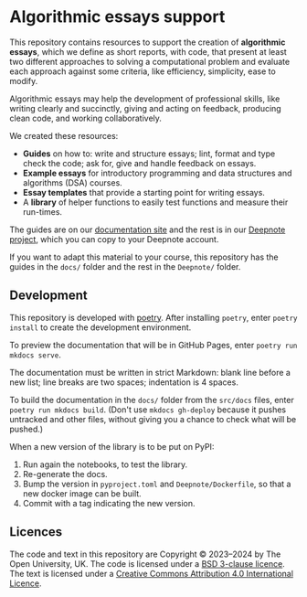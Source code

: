 # Algorithmic essays support

This repository contains resources to support the creation of **algorithmic essays**,
which we define as short reports, with code, that present at least two different
approaches to solving a computational problem and evaluate each approach against
some criteria, like efficiency, simplicity, ease to modify.

Algorithmic essays may help the development of professional skills,
like writing clearly and succinctly, giving and acting on feedback,
producing clean code, and working collaboratively.

We created these resources:
- **Guides** on how to: write and structure essays;
  lint, format and type check the code; ask for, give and handle feedback on essays.
- **Example essays** for introductory programming
  and data structures and algorithms (DSA) courses.
- **Essay templates** that provide a starting point for writing essays.
- A **library** of helper functions to easily test functions and measure their run-times.

The guides are on our [documentation site](https://dsa-ou.github.io/algoesup) and
the rest is in our [Deepnote project](https://deepnote.com/workspace/lpsae-cc66-cd5cf5e4-ca6e-49d8-b6ee-dbbf202143d3/project/Algorithmic-Essays-acd23b74-5d63-4ef4-a991-3b8a049ddf6b/notebook/example-jewels-21dfeb1e2a8c4abd8ffb5d9ab40bef40),
which you can copy to your Deepnote account.

If you want to adapt this material to your course, this repository has
the guides in the `docs/` folder and the rest in the `Deepnote/` folder.

## Development
This repository is developed with [poetry](https://python-poetry.org).
After installing `poetry`, enter `poetry install` to create the development environment.

To preview the documentation that will be in GitHub Pages, enter `poetry run mkdocs serve`.

The documentation must be written in strict Markdown: 
blank line before a new list; line breaks are two spaces; indentation is 4 spaces.

To build the documentation in the `docs/` folder from the `src/docs` files, 
enter `poetry run mkdocs build`.
(Don't use `mkdocs gh-deploy` because it pushes untracked and other files, 
without giving you a chance to check what will be pushed.)

When a new version of the library is to be put on PyPI:

1. Run again the notebooks, to test the library.
2. Re-generate the docs.
3. Bump the version in `pyproject.toml` and `Deepnote/Dockerfile`,
   so that a new docker image can be built.
4. Commit with a tag indicating the new version.

## Licences

The code and text in this repository are
Copyright © 2023–2024 by The Open University, UK.
The code is licensed under a [BSD 3-clause licence](LICENSE).
The text is licensed under a
[Creative Commons Attribution 4.0 International Licence](http://creativecommons.org/licenses/by/4.0).